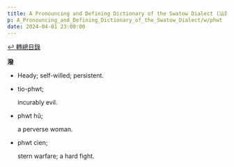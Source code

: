 ```yaml
---
title: A Pronouncing and Defining Dictionary of the Swatow Dialect (汕頭方言音義字典) / phwt
p: A_Pronouncing_and_Defining_Dictionary_of_the_Swatow_Dialect/w/phwt
date: 2024-04-01 23:00:00
---
```


[↩️ 轉總目錄](/A_Pronouncing_and_Defining_Dictionary_of_the_Swatow_Dialect)


**潑**
- Heady; self-willed; persistent.

- tio-phwt;

  incurably evil.

- phwt hŭ;

  a perverse woman.

- phwt cìen;

  stern warfare; a hard fight.